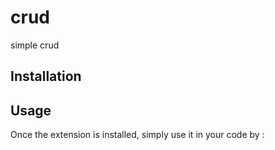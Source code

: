 crud
====
simple crud

Installation
------------


Usage
-----

Once the extension is installed, simply use it in your code by  :

